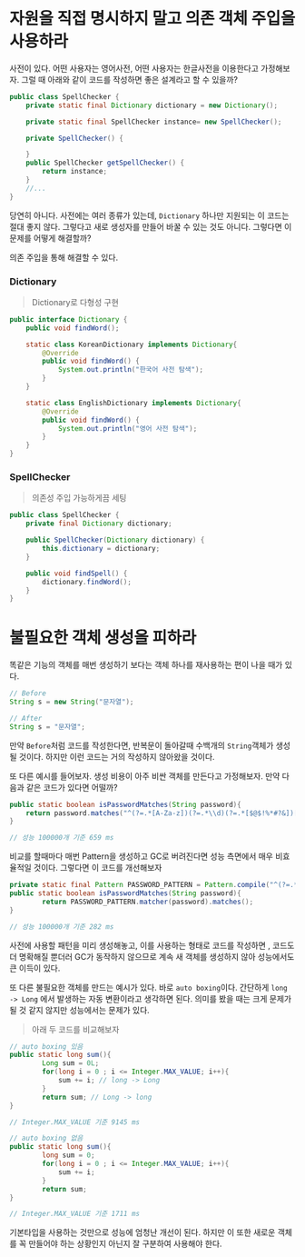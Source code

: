 # 자원을 직접 명시하지 말고 의존 객체 주입을 사용하라

사전이 있다. 어떤 사용자는 영어사전, 어떤 사용자는 한글사전을 이용한다고 가정해보자.
그럴 때 아래와 같이 코드를 작성하면 좋은 설계라고 할 수 있을까?

```java
public class SpellChecker {
    private static final Dictionary dictionary = new Dictionary();

    private static final SpellChecker instance= new SpellChecker();

    private SpellChecker() {

    }
    public SpellChecker getSpellChecker() {
        return instance;
    }
    //...
}
```
당연히 아니다. 사전에는 여러 종류가 있는데, ```Dictionary``` 하나만 지원되는 이 코드는 절대 좋지 않다.
그렇다고 새로 생성자를 만들어 바꿀 수 있는 것도 아니다. 그렇다면 이 문제를 어떻게 해결할까?

의존 주입을 통해 해결할 수 있다.

### Dictionary
> Dictionary로 다형성 구현
```java
public interface Dictionary {
    public void findWord();

    static class KoreanDictionary implements Dictionary{
        @Override
        public void findWord() {
            System.out.println("한국어 사전 탐색");
        }
    }

    static class EnglishDictionary implements Dictionary{
        @Override
        public void findWord() {
            System.out.println("영어 사전 탐색");
        }
    }
}
```

### SpellChecker
> 의존성 주입 가능하게끔 세팅
```java
public class SpellChecker {
    private final Dictionary dictionary;

    public SpellChecker(Dictionary dictionary) {
        this.dictionary = dictionary;
    }

    public void findSpell() {
        dictionary.findWord();
    }
}
```

# 불필요한 객체 생성을 피하라
똑같은 기능의 객체를 매번 생성하기 보다는 객체 하나를 재사용하는 편이 나을 때가 있다.
```java
// Before
String s = new String("문자열");

// After
String s = "문자열";
```
만약 ```Before```처럼 코드를 작성한다면, 반복문이 돌아갈때 수백개의 ```String```객체가 생성될 것이다.
하지만 이런 코드는 거의 작성하지 않아왔을 것이다.

또 다른 예시를 들어보자. 생성 비용이 아주 비싼 객체를 만든다고 가정해보자.
만약 다음과 같은 코드가 있다면 어떨까?
```java
public static boolean isPasswordMatches(String password){
    return password.matches("^(?=.*[A-Za-z])(?=.*\\d)(?=.*[$@$!%*#?&])[A-Za-z\\d$@$!%*#?&]{8,}$");
}

// 성능 100000개 기준 659 ms
```
비교를 할때마다 매번 Pattern을 생성하고 GC로 버려진다면 성능 측면에서 매우 비효율적일 것이다.
그렇다면 이 코드를 개선해보자
```java
private static final Pattern PASSWORD_PATTERN = Pattern.compile("^(?=.*[A-Za-z])(?=.*\\d)(?=.*[$@$!%*#?&])[A-Za-z\\d$@$!%*#?&]{8,}$");
public static boolean isPasswordMatches(String password){
        return PASSWORD_PATTERN.matcher(password).matches();
}

// 성능 100000개 기준 282 ms
```
사전에 사용할 패턴을 미리 생성해놓고, 이를 사용하는 형태로 코드를 작성하면 , 코드도 더 명확해질 뿐더러
GC가 동작하지 않으므로 계속 새 객체를 생성하지 않아 성능에서도 큰 이득이 있다.

또 다른 불필요한 객체를 만드는 예시가 있다.
바로 ```auto boxing```이다. 간단하게 ```long -> Long``` 에서 발생하는 자동 변환이라고 생각하면 된다.
의미를 봤을 때는 크게 문제가 될 것 같지 않지만 성능에서는 문제가 있다.

> 아래 두 코드를 비교해보자
```java
// auto boxing 있음
public static long sum(){
        Long sum = 0L; 
        for(long i = 0 ; i <= Integer.MAX_VALUE; i++){
            sum += i; // long -> Long
        }
        return sum; // Long -> long
}

// Integer.MAX_VALUE 기준 9145 ms
```
```java
// auto boxing 없음
public static long sum(){
        long sum = 0;
        for(long i = 0 ; i <= Integer.MAX_VALUE; i++){
            sum += i;
        }
        return sum;
}

// Integer.MAX_VALUE 기준 1711 ms
```
기본타입을 사용하는 것만으로 성능에 엄청난 개선이 된다.
하지만 이 또한 새로운 객체를 꼭 만들어야 하는 상황인지 아닌지 잘 구분하여 사용해야 한다.
